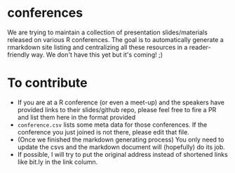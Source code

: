# conferences
We are trying to maintain a collection of presentation slides/materials released on various R conferences. The goal is to automatically generate a rmarkdown site listing and centralizing all these resources in a reader-friendly way. We don't have this yet but it's coming! ;)

# To contribute
- If you are at a R conference (or even a meet-up) and the speakers have provided links to their slides/github repo, please feel free to fire a PR and list them here in the format provided
- `conference.csv` lists some meta data for those conferences. If the conference you just joined is not there, please edit that file. 
- (Once we finished the markdown generating process) You only need to update the csvs and the markdown document will (hopefully) do its job.
- If possible, I will try to put the original address instead of shortened links like bit.ly in the link column.